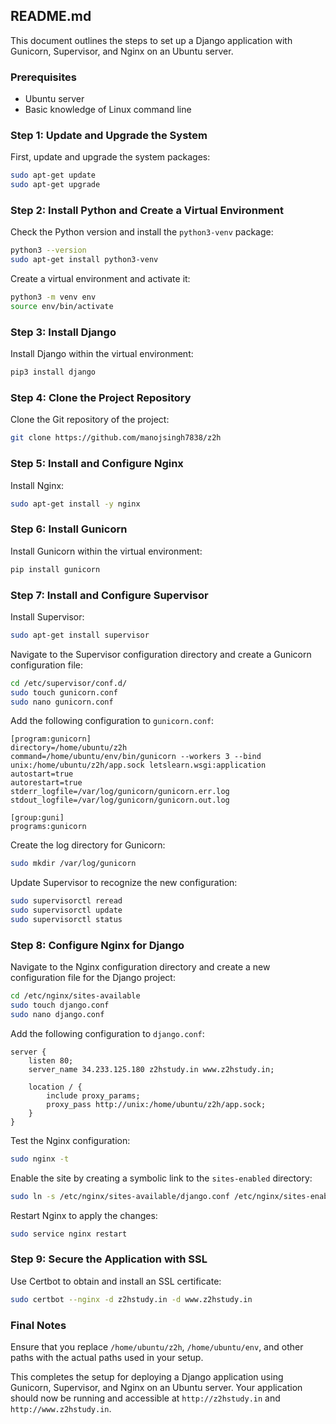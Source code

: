 ## README.md

This document outlines the steps to set up a Django application with Gunicorn, Supervisor, and Nginx on an Ubuntu server. 

### Prerequisites

- Ubuntu server
- Basic knowledge of Linux command line

### Step 1: Update and Upgrade the System

First, update and upgrade the system packages:

```bash
sudo apt-get update
sudo apt-get upgrade
```

### Step 2: Install Python and Create a Virtual Environment

Check the Python version and install the `python3-venv` package:

```bash
python3 --version
sudo apt-get install python3-venv
```

Create a virtual environment and activate it:

```bash
python3 -m venv env
source env/bin/activate
```

### Step 3: Install Django

Install Django within the virtual environment:

```bash
pip3 install django
```

### Step 4: Clone the Project Repository

Clone the Git repository of the project:

```bash
git clone https://github.com/manojsingh7838/z2h
```

### Step 5: Install and Configure Nginx

Install Nginx:

```bash
sudo apt-get install -y nginx
```

### Step 6: Install Gunicorn

Install Gunicorn within the virtual environment:

```bash
pip install gunicorn
```

### Step 7: Install and Configure Supervisor

Install Supervisor:

```bash
sudo apt-get install supervisor
```

Navigate to the Supervisor configuration directory and create a Gunicorn configuration file:

```bash
cd /etc/supervisor/conf.d/
sudo touch gunicorn.conf
sudo nano gunicorn.conf
```

Add the following configuration to `gunicorn.conf`:

```
[program:gunicorn]
directory=/home/ubuntu/z2h
command=/home/ubuntu/env/bin/gunicorn --workers 3 --bind unix:/home/ubuntu/z2h/app.sock letslearn.wsgi:application  
autostart=true
autorestart=true
stderr_logfile=/var/log/gunicorn/gunicorn.err.log
stdout_logfile=/var/log/gunicorn/gunicorn.out.log

[group:guni]
programs:gunicorn
```

Create the log directory for Gunicorn:

```bash
sudo mkdir /var/log/gunicorn
```

Update Supervisor to recognize the new configuration:

```bash
sudo supervisorctl reread
sudo supervisorctl update
sudo supervisorctl status
```

### Step 8: Configure Nginx for Django

Navigate to the Nginx configuration directory and create a new configuration file for the Django project:

```bash
cd /etc/nginx/sites-available
sudo touch django.conf
sudo nano django.conf
```

Add the following configuration to `django.conf`:

```
server {
    listen 80;
    server_name 34.233.125.180 z2hstudy.in www.z2hstudy.in;

    location / {
        include proxy_params;
        proxy_pass http://unix:/home/ubuntu/z2h/app.sock;
    }
}
```

Test the Nginx configuration:

```bash
sudo nginx -t
```

Enable the site by creating a symbolic link to the `sites-enabled` directory:

```bash
sudo ln -s /etc/nginx/sites-available/django.conf /etc/nginx/sites-enabled/
```

Restart Nginx to apply the changes:

```bash
sudo service nginx restart
```

### Step 9: Secure the Application with SSL

Use Certbot to obtain and install an SSL certificate:

```bash
sudo certbot --nginx -d z2hstudy.in -d www.z2hstudy.in
```

### Final Notes

Ensure that you replace `/home/ubuntu/z2h`, `/home/ubuntu/env`, and other paths with the actual paths used in your setup.

This completes the setup for deploying a Django application using Gunicorn, Supervisor, and Nginx on an Ubuntu server. Your application should now be running and accessible at `http://z2hstudy.in` and `http://www.z2hstudy.in`.
